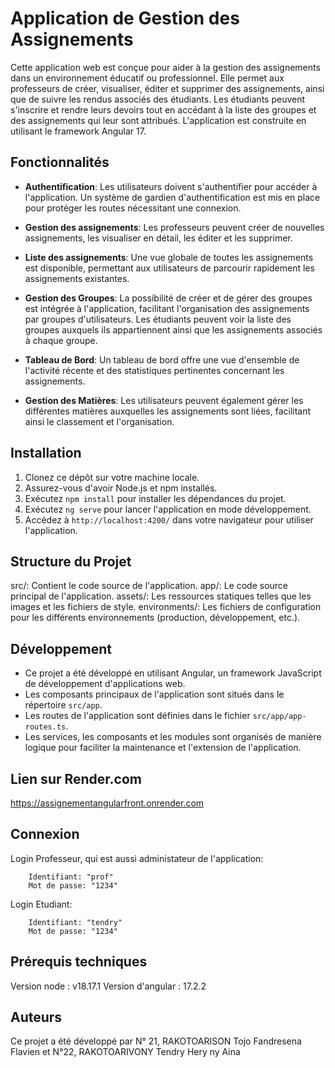 # Application de Gestion des Assignements

Cette application web est conçue pour aider à la gestion des assignements dans un environnement éducatif ou professionnel. Elle permet aux professeurs de créer, visualiser, éditer et supprimer des assignements, ainsi que de suivre les rendus associés des étudiants. Les étudiants peuvent s'inscrire et rendre leurs devoirs tout en accédant à la liste des groupes et des assignements qui leur sont attribués. L'application est construite en utilisant le framework Angular 17.

## Fonctionnalités

- **Authentification**: Les utilisateurs doivent s'authentifier pour accéder à l'application. Un système de gardien d'authentification est mis en place pour protéger les routes nécessitant une connexion.

- **Gestion des assignements**: Les professeurs peuvent créer de nouvelles assignements, les visualiser en détail, les éditer et les supprimer.

- **Liste des assignements**: Une vue globale de toutes les assignements est disponible, permettant aux utilisateurs de parcourir rapidement les assignements existantes.

- **Gestion des Groupes**: La possibilité de créer et de gérer des groupes est intégrée à l'application, facilitant l'organisation des assignements par groupes d'utilisateurs. Les étudiants peuvent voir la liste des groupes auxquels ils appartiennent ainsi que les assignements associés à chaque groupe.

- **Tableau de Bord**: Un tableau de bord offre une vue d'ensemble de l'activité récente et des statistiques pertinentes concernant les assignements.

- **Gestion des Matières**: Les utilisateurs peuvent également gérer les différentes matières auxquelles les assignements sont liées, facilitant ainsi le classement et l'organisation.

## Installation

1. Clonez ce dépôt sur votre machine locale.
2. Assurez-vous d'avoir Node.js et npm installés.
3. Exécutez `npm install` pour installer les dépendances du projet.
4. Exécutez `ng serve` pour lancer l'application en mode développement.
5. Accédez à `http://localhost:4200/` dans votre navigateur pour utiliser l'application.

## Structure du Projet
src/: Contient le code source de l'application.
app/: Le code source principal de l'application.
assets/: Les ressources statiques telles que les images et les fichiers de style.
environments/: Les fichiers de configuration pour les différents environnements (production, développement, etc.).

## Développement

- Ce projet a été développé en utilisant Angular, un framework JavaScript de développement d'applications web.
- Les composants principaux de l'application sont situés dans le répertoire `src/app`.
- Les routes de l'application sont définies dans le fichier `src/app/app-routes.ts`.
- Les services, les composants et les modules sont organisés de manière logique pour faciliter la maintenance et l'extension de l'application.

## Lien sur Render.com
https://assignementangularfront.onrender.com

## Connexion
Login Professeur, qui est aussi administateur de l'application:
```
    Identifiant: "prof"
    Mot de passe: "1234"
```
    
Login Etudiant:
```
    Identifiant: "tendry"
    Mot de passe: "1234"
```

## Prérequis techniques
Version node : v18.17.1
Version d'angular : 17.2.2

## Auteurs
Ce projet a été développé par N° 21, RAKOTOARISON Tojo Fandresena Flavien et N°22, RAKOTOARIVONY Tendry Hery ny Aina
